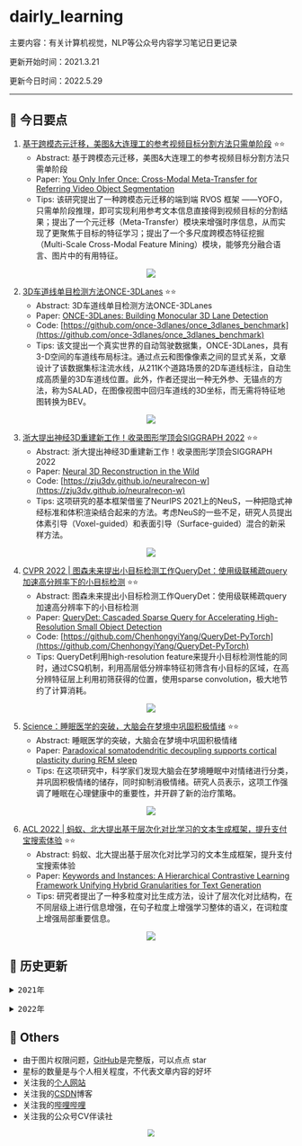 # dairly_learning
主要内容：有关计算机视觉，NLP等公众号内容学习笔记日更记录

更新开始时间：2021.3.21

更新今日时间：2022.5.29

------

## :paperclip:  今日要点

1. [基于跨模态元迁移，美图&大连理工的参考视频目标分割方法只需单阶段](https://mp.weixin.qq.com/s/7GPy-WmIki0X8WLtCfgliA)         :star::star:
   - Abstract: 基于跨模态元迁移，美图&大连理工的参考视频目标分割方法只需单阶段
   - Paper: [You Only Infer Once: Cross-Modal Meta-Transfer for Referring Video Object Segmentation](https://www.aaai.org/AAAI22Papers/AAAI-1100.LiD.pdf)
   - Tips: 该研究提出了一种跨模态元迁移的端到端 RVOS 框架 ——YOFO，只需单阶段推理，即可实现利用参考文本信息直接得到视频目标的分割结果；提出了一个元迁移（Meta-Transfer）模块来增强时序信息，从而实现了更聚焦于目标的特征学习；提出了一个多尺度跨模态特征挖掘（Multi-Scale Cross-Modal Feature Mining）模块，能够充分融合语言、图片中的有用特征。

<div align=center><img src="https://mmbiz.qpic.cn/mmbiz_jpg/KmXPKA19gWibFORd1PPiaLxnibStokSaqwgGLgTicStvSuAGymYtoQHfMHlqmXOLick784YhL4yGcGwJO59txYXIRkA/640?wx_fmt=jpeg&wxfrom=5&wx_lazy=1&wx_co=1" style='zoom:100%'>
</div>

2. [3D车道线单目检测方法ONCE-3DLanes](https://mp.weixin.qq.com/s/dWu8hCuSe5i9sDQvRLGo7g)       :star::star:
   - Abstract: 3D车道线单目检测方法ONCE-3DLanes
   - Paper: [ONCE-3DLanes: Building Monocular 3D Lane Detection](https://arxiv.org/abs/2205.00301)
   - Code: [https://github.com/once-3dlanes/once_3dlanes_benchmark](https://github.com/once-3dlanes/once_3dlanes_benchmark)
   - Tips: 该文提出一个真实世界的自动驾驶数据集，ONCE-3DLanes，具有3-D空间的车道线布局标注。通过点云和图像像素之间的显式关系，文章设计了该数据集标注流水线，从211K个道路场景的2D车道线标注，自动生成高质量的3D车道线位置。此外，作者还提出一种无外参、无锚点的方法，称为SALAD，在图像视图中回归车道线的3D坐标，而无需将特征地图转换为BEV。

<div align=center><img src="https://mmbiz.qpic.cn/mmbiz_png/E5w2bqqaSwgPFZfItoJRIU8WyUMP2DxicZEk8gl2d7tkeadNZvkNEdUYthoIYqpdHWo2y5FWEFdRof5U2tf59CQ/640?wx_fmt=png&wxfrom=5&wx_lazy=1&wx_co=1" style='zoom:100%'>
</div>


3. [浙大提出神经3D重建新工作！收录图形学顶会SIGGRAPH 2022](https://mp.weixin.qq.com/s/NQ-_AgFB0UXqxLDOGDgrWA)       :star::star:
   - Abstract: 浙大提出神经3D重建新工作！收录图形学顶会SIGGRAPH 2022
   - Paper: [Neural 3D Reconstruction in the Wild](https://arxiv.org/abs/2205.12955)
   - Code: [https://zju3dv.github.io/neuralrecon-w](https://zju3dv.github.io/neuralrecon-w)
   - Tips: 这项研究的基本框架借鉴了NeurIPS 2021上的NeuS，一种把隐式神经标准和体积渲染结合起来的方法。考虑NeuS的一些不足，研究人员提出体素引导（Voxel-guided）和表面引导（Surface-guided）混合的新采样方法。

<div align=center><img src="https://mmbiz.qpic.cn/mmbiz_gif/YicUhk5aAGtDWs05CiaLVxqH1BfJr4fUvSGh8kvicswd4eK9Al4fON2yHJibrqaBwl1evXzowUv8NUbIeKeLV6U3Dw/640?wx_fmt=gif&wxfrom=5&wx_lazy=1" style='zoom:100%'>
</div>


4. [CVPR 2022 | 图森未来提出小目标检测工作QueryDet：使用级联稀疏query加速高分辨率下的小目标检测](https://mp.weixin.qq.com/s/jyE_73f0oSWiV70LRHi0Fg)       :star::star:
   - Abstract: 图森未来提出小目标检测工作QueryDet：使用级联稀疏query加速高分辨率下的小目标检测
   - Paper: [QueryDet: Cascaded Sparse Query for Accelerating High-Resolution Small Object Detection](https://arxiv.org/abs/2103.09136)
   - Code: [https://github.com/ChenhongyiYang/QueryDet-PyTorch](https://github.com/ChenhongyiYang/QueryDet-PyTorch)
   - Tips: QueryDet利用high-resolution feature来提升小目标检测性能的同时，通过CSQ机制，利用高层低分辨率特征初筛含有小目标的区域，在高分辨特征层上利用初筛获得的位置，使用sparse convolution，极大地节约了计算消耗。

<div align=center><img src="https://mmbiz.qpic.cn/mmbiz_jpg/yNnalkXE7oWwLqLCO7nbYE9PWOnDv7wvNicsicxhYcWNZvrAosZh9no6yWlo7GQNjxWpPY9weKYTXwic7V3517ZlA/640?wx_fmt=jpeg&wxfrom=5&wx_lazy=1&wx_co=1" style='zoom:100%'>
</div>


5. [Science：睡眠医学的突破，大脑会在梦境中巩固积极情绪](https://mp.weixin.qq.com/s/xFdR-3hd0xpD96RvCqu38Q)       :star::star:
   - Abstract: 睡眠医学的突破，大脑会在梦境中巩固积极情绪
   - Paper: [Paradoxical somatodendritic decoupling supports cortical plasticity during REM sleep](https://www.science.org/doi/10.1126/science.abk2734)
   - Tips: 在这项研究中，科学家们发现大脑会在梦境睡眠中对情绪进行分类，并巩固积极情绪的储存，同时抑制消极情绪。研究人员表示，这项工作强调了睡眠在心理健康中的重要性，并开辟了新的治疗策略。

<div align=center><img src="https://mmbiz.qpic.cn/mmbiz_png/5qv5QsBmI9Cf6zzjVoM3N2rictzAJu89U82JJCtwLcUTKDkgspaObVg0Z0ibVuXV3Y7M9vKTtJMYZoSYzib797Q2A/640?wx_fmt=png&wxfrom=5&wx_lazy=1&wx_co=1" style='zoom:100%'>
</div>


6. [ACL 2022 | 蚂蚁、北大提出基于层次化对比学习的文本生成框架，提升支付宝搜索体验](https://mp.weixin.qq.com/s/UA3JQzMiHKNT3WaIdqbdLw)       :star::star:
   - Abstract: 蚂蚁、北大提出基于层次化对比学习的文本生成框架，提升支付宝搜索体验
   - Paper: [Keywords and Instances: A Hierarchical Contrastive Learning Framework Unifying Hybrid Granularities for Text Generation](https://aclanthology.org/2022.acl-long.304.pdf)
   - Tips: 研究者提出了一种多粒度对比生成方法，设计了层次化对比结构，在不同层级上进行信息增强，在句子粒度上增强学习整体的语义，在词粒度上增强局部重要信息。

<div align=center><img src="https://mmbiz.qpic.cn/mmbiz_png/KmXPKA19gWibquRMwEibkpA6kMms9zjIvBPY4pHyxhicj18jsf8xLtMkkXFOJFUsMicXHCYJYWolqnMOtDIFgNgHZw/640?wx_fmt=png&wxfrom=5&wx_lazy=1&wx_co=1" style='zoom:100%'>
</div>



## :paperclip:  历史更新

<pre><details><summary>2021年</summary>
<details><summary>3月</summary>
    1. <a href="notes/202103/0321.md" target="_blank">公众号内容拓展学习笔记（2021.3.21）</a>
    2. <a href="notes/202103/0322.md" target="_blank">公众号内容拓展学习笔记（2021.3.22）</a>
    3. <a href="notes/202103/0323.md" target="_blank">公众号内容拓展学习笔记（2021.3.23）</a>
    4. <a href="notes/202103/0324.md" target="_blank">公众号内容拓展学习笔记（2021.3.24）</a>
    5. <a href="notes/202103/0325.md" target="_blank">公众号内容拓展学习笔记（2021.3.25）</a>
    6. <a href="notes/202103/0326.md" target="_blank">公众号内容拓展学习笔记（2021.3.26）</a>
    7. <a href="notes/202103/0327.md" target="_blank">公众号内容拓展学习笔记（2021.3.27）</a>
    8. <a href="notes/202103/0328.md" target="_blank">公众号内容拓展学习笔记（2021.3.28）</a>
    9. <a href="notes/202103/0329.md" target="_blank">公众号内容拓展学习笔记（2021.3.29）</a>
    10. <a href="notes/202103/0330.md" target="_blank">公众号内容拓展学习笔记（2021.3.30）</a>
    11. <a href="notes/202103/0331.md" target="_blank">公众号内容拓展学习笔记（2021.3.31）</a>
</details>
<details><summary>4月</summary>
    1. <a href="notes/202104/0401.md" target="_blank">公众号内容拓展学习笔记（2021.4.1）</a>
    2. <a href="notes/202104/0402.md" target="_blank">公众号内容拓展学习笔记（2021.4.2）</a>
    3. <a href="notes/202104/0403.md" target="_blank">公众号内容拓展学习笔记（2021.4.3）</a>
    4. <a href="notes/202104/0404.md" target="_blank">公众号内容拓展学习笔记（2021.4.4）</a>
    5. <a href="notes/202104/0405.md" target="_blank">公众号内容拓展学习笔记（2021.4.5）</a>
    6. <a href="notes/202104/0406.md" target="_blank">公众号内容拓展学习笔记（2021.4.6）</a>
    7. <a href="notes/202104/0407.md" target="_blank">公众号内容拓展学习笔记（2021.4.7）</a>
    8. <a href="notes/202104/0408.md" target="_blank">公众号内容拓展学习笔记（2021.4.8）</a>
    9. <a href="notes/202104/0409.md" target="_blank">公众号内容拓展学习笔记（2021.4.9）</a>
    10. <a href="notes/202104/0410.md" target="_blank">公众号内容拓展学习笔记（2021.4.10）</a>
    11. <a href="notes/202104/0411.md" target="_blank">公众号内容拓展学习笔记（2021.4.11）</a>
    12. <a href="notes/202104/0412.md" target="_blank">公众号内容拓展学习笔记（2021.4.12）</a>
    13. <a href="notes/202104/0413.md" target="_blank">公众号内容拓展学习笔记（2021.4.13）</a>
    14. <a href="notes/202104/0414.md" target="_blank">公众号内容拓展学习笔记（2021.4.14）</a>
    15. <a href="notes/202104/0415.md" target="_blank">公众号内容拓展学习笔记（2021.4.15）</a>
    16. <a href="notes/202104/0416.md" target="_blank">公众号内容拓展学习笔记（2021.4.16）</a>
    17. <a href="notes/202104/0417.md" target="_blank">公众号内容拓展学习笔记（2021.4.17）</a>
    18. <a href="notes/202104/0418.md" target="_blank">公众号内容拓展学习笔记（2021.4.18）</a>
    19. <a href="notes/202104/0419.md" target="_blank">公众号内容拓展学习笔记（2021.4.19）</a>
    20. <a href="notes/202104/0420.md" target="_blank">公众号内容拓展学习笔记（2021.4.20）</a>
    21. <a href="notes/202104/0421.md" target="_blank">公众号内容拓展学习笔记（2021.4.21）</a>
    22. <a href="notes/202104/0422.md" target="_blank">公众号内容拓展学习笔记（2021.4.22）</a>
    23. <a href="notes/202104/0423.md" target="_blank">公众号内容拓展学习笔记（2021.4.23）</a>
    24. <a href="notes/202104/0424.md" target="_blank">公众号内容拓展学习笔记（2021.4.24）</a>
    25. <a href="notes/202104/0425.md" target="_blank">公众号内容拓展学习笔记（2021.4.25）</a>
    26. <a href="notes/202104/0426.md" target="_blank">公众号内容拓展学习笔记（2021.4.26）</a>
    27. <a href="notes/202104/0427.md" target="_blank">公众号内容拓展学习笔记（2021.4.27）</a>
    28. <a href="notes/202104/0428.md" target="_blank">公众号内容拓展学习笔记（2021.4.28）</a>
    29. <a href="notes/202104/0429.md" target="_blank">公众号内容拓展学习笔记（2021.4.29）</a>
    30. <a href="notes/202104/0430.md" target="_blank">公众号内容拓展学习笔记（2021.4.30）</a>
</details>
<details><summary>5月</summary>
    1. <a href="notes/202105/0501.md" target="_blank">公众号内容拓展学习笔记（2021.5.1）</a>
    2. <a href="notes/202105/0502.md" target="_blank">公众号内容拓展学习笔记（2021.5.2）</a>
    3. <a href="notes/202105/0503.md" target="_blank">公众号内容拓展学习笔记（2021.5.3）</a>
    4. <a href="notes/202105/0504.md" target="_blank">公众号内容拓展学习笔记（2021.5.4）</a>
    5. <a href="notes/202105/0505.md" target="_blank">公众号内容拓展学习笔记（2021.5.5）</a>
    6. <a href="notes/202105/0506.md" target="_blank">公众号内容拓展学习笔记（2021.5.6）</a>
    7. <a href="notes/202105/0507.md" target="_blank">公众号内容拓展学习笔记（2021.5.7）</a>
    8. <a href="notes/202105/0508.md" target="_blank">公众号内容拓展学习笔记（2021.5.8）</a>
    9. <a href="notes/202105/0509.md" target="_blank">公众号内容拓展学习笔记（2021.5.9）</a>
    10. <a href="notes/202105/05010.md" target="_blank">公众号内容拓展学习笔记（2021.5.10）</a>
    11. <a href="notes/202105/05011.md" target="_blank">公众号内容拓展学习笔记（2021.5.11）</a>
    12. <a href="notes/202105/05012.md" target="_blank">公众号内容拓展学习笔记（2021.5.12）</a>
    13. <a href="notes/202105/05013.md" target="_blank">公众号内容拓展学习笔记（2021.5.13）</a>
    14. <a href="notes/202105/05014.md" target="_blank">公众号内容拓展学习笔记（2021.5.14）</a>
    15. <a href="notes/202105/05015.md" target="_blank">公众号内容拓展学习笔记（2021.5.15）</a>
    16. <a href="notes/202105/05016.md" target="_blank">公众号内容拓展学习笔记（2021.5.16）</a>
    17. <a href="notes/202105/05027.md" target="_blank">公众号内容拓展学习笔记（2021.5.27）</a>
</details>
<details><summary>9月</summary>
    1. <a href="notes/202109/0930.md" target="_blank">公众号内容拓展学习笔记（2021.9.30）</a>
</details>
<details><summary>10月</summary>
    1. <a href="notes/202110/1001.md" target="_blank">公众号内容拓展学习笔记（2021.10.1）</a>
    2. <a href="notes/202110/1002.md" target="_blank">公众号内容拓展学习笔记（2021.10.2）</a>
    3. <a href="notes/202110/1003.md" target="_blank">公众号内容拓展学习笔记（2021.10.3）</a>
    4. <a href="notes/202110/1004.md" target="_blank">公众号内容拓展学习笔记（2021.10.4）</a>
    5. <a href="notes/202110/1006.md" target="_blank">公众号内容拓展学习笔记（2021.10.6）</a>
    6. <a href="notes/202110/1008.md" target="_blank">公众号内容拓展学习笔记（2021.10.8）</a>
    7. <a href="notes/202110/1016.md" target="_blank">公众号内容拓展学习笔记（2021.10.16）</a>
    8. <a href="notes/202110/1018.md" target="_blank">公众号内容拓展学习笔记（2021.10.18）</a>
</details>
</pre>
<pre><details><summary>2022年</summary>
<details><summary>1月</summary>
    1. <a href="notes/202201/0120.md" target="_blank">公众号内容拓展学习笔记（2022.1.20）</a>
</details>
<details><summary>2月</summary>
    1. <a href="notes/202202/0225.md" target="_blank">公众号内容拓展学习笔记（2022.2.25）</a>
    2. <a href="notes/202202/0226.md" target="_blank">公众号内容拓展学习笔记（2022.2.26）</a>
    3. <a href="notes/202202/0227.md" target="_blank">公众号内容拓展学习笔记（2022.2.27）</a>
    4. <a href="notes/202202/0228.md" target="_blank">公众号内容拓展学习笔记（2022.2.28）</a>
</details>
<details><summary>3月</summary>
    1. <a href="notes/202203/0301.md" target="_blank">公众号内容拓展学习笔记（2022.3.1）</a>
    2. <a href="notes/202203/0302.md" target="_blank">公众号内容拓展学习笔记（2022.3.2）</a>
    3. <a href="notes/202203/0303.md" target="_blank">公众号内容拓展学习笔记（2022.3.3）</a>
    4. <a href="notes/202203/0304.md" target="_blank">公众号内容拓展学习笔记（2022.3.4）</a>
    5. <a href="notes/202203/0305.md" target="_blank">公众号内容拓展学习笔记（2022.3.5）</a>
    6. <a href="notes/202203/0306.md" target="_blank">公众号内容拓展学习笔记（2022.3.6）</a>
    7. <a href="notes/202203/0307.md" target="_blank">公众号内容拓展学习笔记（2022.3.7）</a>
    8. <a href="notes/202203/0308.md" target="_blank">公众号内容拓展学习笔记（2022.3.8）</a>
    9. <a href="notes/202203/0309.md" target="_blank">公众号内容拓展学习笔记（2022.3.9）</a>
    10. <a href="notes/202203/0310.md" target="_blank">公众号内容拓展学习笔记（2022.3.10）</a>
    11. <a href="notes/202203/0311.md" target="_blank">公众号内容拓展学习笔记（2022.3.11）</a>
    12. <a href="notes/202203/0312.md" target="_blank">公众号内容拓展学习笔记（2022.3.12）</a>
    13. <a href="notes/202203/0313.md" target="_blank">公众号内容拓展学习笔记（2022.3.13）</a>
    14. <a href="notes/202203/0314.md" target="_blank">公众号内容拓展学习笔记（2022.3.14）</a>
    15. <a href="notes/202203/0316.md" target="_blank">公众号内容拓展学习笔记（2022.3.16）</a>
    16. <a href="notes/202203/0317.md" target="_blank">公众号内容拓展学习笔记（2022.3.17）</a>
    17. <a href="notes/202203/0330.md" target="_blank">公众号内容拓展学习笔记（2022.3.30）</a>
</details>
<details><summary>4月</summary>
    1. <a href="notes/202204/0402.md" target="_blank">公众号内容拓展学习笔记（2022.4.2）</a>
    2. <a href="notes/202204/0414.md" target="_blank">公众号内容拓展学习笔记（2022.4.14）</a>
</details>
<details><summary>5月</summary>
    1. <a href="notes/202205/0505.md" target="_blank">公众号内容拓展学习笔记（2022.5.5）</a>
    2. <a href="notes/202205/0507.md" target="_blank">公众号内容拓展学习笔记（2022.5.7）</a>
    3. <a href="notes/202205/0509.md" target="_blank">公众号内容拓展学习笔记（2022.5.9）</a>
    4. <a href="notes/202205/0510.md" target="_blank">公众号内容拓展学习笔记（2022.5.10）</a>
    5. <a href="notes/202205/0511.md" target="_blank">公众号内容拓展学习笔记（2022.5.11）</a>
    6. <a href="notes/202205/0517.md" target="_blank">公众号内容拓展学习笔记（2022.5.17）</a>
    7. <a href="notes/202205/0518.md" target="_blank">公众号内容拓展学习笔记（2022.5.18）</a>
    8. <a href="notes/202205/0519.md" target="_blank">公众号内容拓展学习笔记（2022.5.19）</a>
    9. <a href="notes/202205/0520.md" target="_blank">公众号内容拓展学习笔记（2022.5.20）</a>
    10. <a href="notes/202205/0521.md" target="_blank">公众号内容拓展学习笔记（2022.5.21）</a>
    11. <a href="notes/202205/0522.md" target="_blank">公众号内容拓展学习笔记（2022.5.22）</a>
    12. <a href="notes/202205/0523.md" target="_blank">公众号内容拓展学习笔记（2022.5.23）</a>
    13. <a href="notes/202205/0524.md" target="_blank">公众号内容拓展学习笔记（2022.5.24）</a>
    14. <a href="notes/202205/0525.md" target="_blank">公众号内容拓展学习笔记（2022.5.25）</a>
    15. <a href="notes/202205/0527.md" target="_blank">公众号内容拓展学习笔记（2022.5.27）</a>
    16. <a href="notes/202205/0528.md" target="_blank">公众号内容拓展学习笔记（2022.5.28）</a>
    17. <a href="notes/202205/0529.md" target="_blank">公众号内容拓展学习笔记（2022.5.29）</a>
</details>
</pre>


## :paperclip:  Others

- 由于图片权限问题，[GitHub](https://github.com/xiaoxuebajie/dairly_learning)是完整版，可以点点 star
- 星标的数量是与个人相关程度，不代表文章内容的好坏
- 关注我的[个人网站](http://www.cvbds.cn/)
- 关注我的[CSDN](https://blog.csdn.net/xiaoxuebajie)博客
- 关注我的[哔哩哔哩](https://space.bilibili.com/424394389)
- 关注我的公众号CV伴读社

<div align=center><img src="https://img-blog.csdnimg.cn/202005031406335.jpg" style='zoom:80%'>
</div>